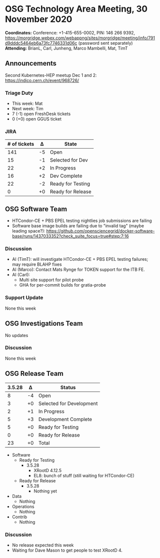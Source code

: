 # OSG Technology Area Meeting, 30 November 2020

**Coordinates:** Conference: +1-415-655-0002, PIN: 146 266 9392, <https://morgridge.webex.com/webappng/sites/morgridge/meeting/info/791d9dddc5464eb6a73fc7746331d06c> (password sent separately)  
**Attending:** BrianL, Carl, Junheng, Marco Mambelli, Mat, TimT


## Announcements

Second Kubernetes-HEP meetup Dec 1 and 2: <https://indico.cern.ch/event/968726/>  


### Triage Duty

-   This week: Mat
-   Next week: Tim
-   7 (-1) open FreshDesk tickets
-   0 (+0) open GGUS ticket


### JIRA

| # of tickets | &Delta; | State             |
|------------ |------- |----------------- |
| 141          | -5      | Open              |
| 15           | -1      | Selected for Dev  |
| 22           | +2      | In Progress       |
| 16           | +2      | Dev Complete      |
| 22           | -2      | Ready for Testing |
| 0            | +0      | Ready for Release |


## OSG Software Team

-   HTCondor-CE + PBS EPEL testing nightlies job submissions are failing
-   Software base image builds are failing due to "invalid tag" (maybe leading space?):  <https://github.com/opensciencegrid/docker-software-base/runs/1437033352?check_suite_focus=true#step:7:16>


### Discussion

-   AI (TimT): will investigate HTCondor-CE + PBS EPEL testing failures; may require BLAHP fixes
-   AI (Marco): Contact Mats Rynge for TOKEN support for the ITB FE.
-   AI (Carl):
    -   Multi site support for pilot probe
    -   GHA for per-commit builds for gratia-probe


### Support Update

None this week  


## OSG Investigations Team

No updates


### Discussion

None this week  


## OSG Release Team

| 3.5.28 | &Delta; | Status                   |
| ------ | ------- | ------------------------ |
| 8      | -4      | Open                     |
| 3      | +0      | Selected for Development |
| 2      | +1      | In Progress              |
| 5      | +3      | Development Complete     |
| 5      | +0      | Ready for Testing        |
| 0      | +0      | Ready for Release        |
| 23     | +0      | Total                    |

-   Software  
    -   Ready for Testing  
        -   3.5.28  
            -   XRootD 4.12.5
            -   EL8: bunch of stuff (still waiting for HTCondor-CE)
    -   Ready for Release  
        -   3.5.28  
            -   Nothing yet
-   Data  
    -   Nothing
-   Operations  
    -   Nothing
-   Contrib  
    -   Nothing


### Discussion

-   No release expected this week
-   Waiting for Dave Mason to get people to test XRootD 4.
